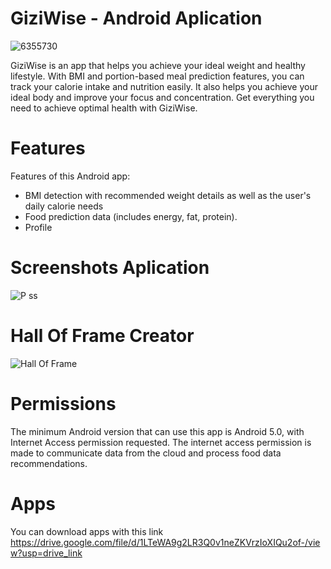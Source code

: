 # GiziWise - Android Aplication
![6355730](https://github.com/TamarillowBonaparte/Mobile/assets/125776654/03a14379-e2cd-4e4e-af40-29f2400b61c0)


GiziWise is an app that helps you achieve your ideal weight and healthy lifestyle. With BMI and portion-based meal prediction features, you can track your calorie intake and nutrition easily. It also helps you achieve your ideal body and improve your focus and concentration. Get everything you need to achieve optimal health with GiziWise.

# Features
Features of this Android app:
* BMI detection with recommended weight details as well as the user's daily calorie needs
* Food prediction data (includes energy, fat, protein).
* Profile

# Screenshots Aplication
![P ss](https://github.com/TamarillowBonaparte/Mobile/assets/125776654/88e8b1ff-faa6-448e-b95e-a51c1a0d9442)

# Hall Of Frame Creator
![Hall Of Frame](https://github.com/user-attachments/assets/8390dea4-a016-47e8-9189-cee6604fbbf8)


# Permissions
The minimum Android version that can use this app is Android 5.0, with Internet Access permission requested.
The internet access permission is made to communicate data from the cloud and process food data recommendations.

# Apps
You can download apps with this link https://drive.google.com/file/d/1LTeWA9g2LR3Q0v1neZKVrzIoXIQu2of-/view?usp=drive_link
